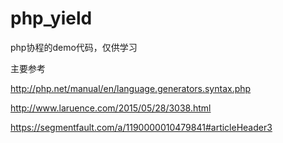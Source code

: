 # php_yield
php协程的demo代码，仅供学习

主要参考

http://php.net/manual/en/language.generators.syntax.php

http://www.laruence.com/2015/05/28/3038.html

https://segmentfault.com/a/1190000010479841#articleHeader3
